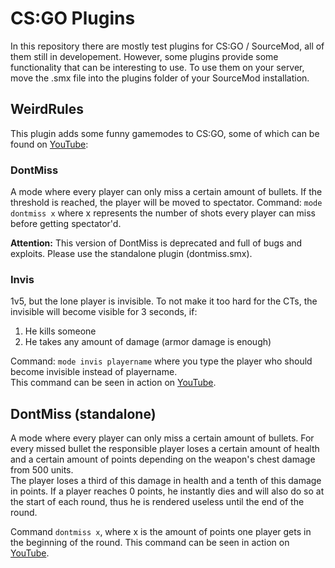 # CS:GO Plugins
In this repository there are mostly test plugins for CS:GO / SourceMod, all of them still in developement.
However, some plugins provide some functionality that can be interesting to use.
To use them on your server, move the .smx file into the plugins folder of your SourceMod installation.

## WeirdRules
This plugin adds some funny gamemodes to CS:GO, some of which can be found on [YouTube](https://www.youtube.com/playlist?list=PLs5PuqqXOxboG0OjjHgmY6ieWpa_nm3SJ "EinSteini on YouTube (German)"):
### DontMiss

A mode where every player can only miss a certain amount of bullets. If the threshold is reached, the player will be moved to spectator.
Command: `mode dontmiss x` where x represents the number of shots every player can miss before getting spectator'd.

__Attention:__ This version of DontMiss is deprecated and full of bugs and exploits. Please use the standalone plugin (dontmiss.smx).
### Invis

1v5, but the lone player is invisible. To not make it too hard for the CTs, the invisible will become visible for 3 seconds, if:
1. He kills someone
2. He takes any amount of damage (armor damage is enough)

Command: `mode invis playername` where you type the player who should become invisible instead of playername.   
This command can be seen in action on [YouTube](https://youtu.be/y4z7QDn2DLE "Invis on YT (German)").

## DontMiss (standalone)
A mode where every player can only miss a certain amount of bullets. For every missed bullet the responsible player loses a certain amount of health and a certain amount of points depending on the weapon's chest damage from 500 units.  
The player loses a third of this damage in health and a tenth of this damage in points. If a player reaches 0 points, he instantly dies and will also do so at the start of each round, thus he is rendered useless until the end of the round.

Command `dontmiss x`, where x is the amount of points one player gets in the beginning of the round.
This command can be seen in action on [YouTube](https://youtu.be/TKBtF15Ht8c "DontMiss on YT (German)").